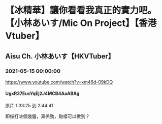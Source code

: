 # 【冰精華】讓你看看我真正的實力吧。【小林あいす/Mic On Project】【香港Vtuber】

## Aisu Ch. 小林あいす【HKVTuber】

### 2021-05-15 00:00:00

https://www.youtube.com/watch?v=xm46d-09kDQ

#### UgxR37EucYqEj2J4MCB4AaABAg

原片 1:33:25 到 2:44:41

即係打咗個幾鐘，真係勁，點樣可以做到？


